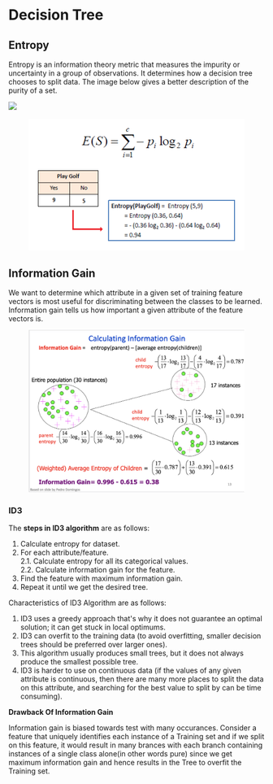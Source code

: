 # Decision Tree

## Entropy

Entropy is an information theory metric that measures the impurity or uncertainty in a group of observations. It determines how a decision tree chooses to split data. The image below gives a better description of the purity of a set.

![](https://www.section.io/engineering-education/entropy-information-gain-machine-learning/purity.png)

<figure><img src="../.gitbook/assets/image (4).png" alt=""><figcaption></figcaption></figure>

## Information Gain

We want to determine which attribute in a given set of training feature vectors is most useful for discriminating between the classes to be learned. Information gain tells us how important a given attribute of the feature vectors is.

<figure><img src="../.gitbook/assets/Screenshot 2023-02-06 at 2.51.16 PM.png" alt=""><figcaption></figcaption></figure>

### ID3

The **steps in ID3 algorithm** are as follows:

1. Calculate entropy for dataset.
2. For each attribute/feature.\
   2.1. Calculate entropy for all its categorical values.\
   2.2. Calculate information gain for the feature.
3. Find the feature with maximum information gain.
4. Repeat it until we get the desired tree.

Characteristics of ID3 Algorithm are as follows:

1. ID3 uses a greedy approach that's why it does not guarantee an optimal solution; it can get stuck in local optimums.
2. ID3 can overfit to the training data (to avoid overfitting, smaller decision trees should be preferred over larger ones).
3. This algorithm usually produces small trees, but it does not always produce the smallest possible tree.
4. ID3 is harder to use on continuous data (if the values of any given attribute is continuous, then there are many more places to split the data on this attribute, and searching for the best value to split by can be time consuming).

**Drawback Of Information Gain**

Information gain is biased towards test with many occurances. Consider a feature that uniquely identifies each instance of a Training set and if we split on this feature, it would result in many brances with each branch containing instances of a single class alone(in other words pure) since we get maximum information gain and hence results in the Tree to overfit the Training set.
